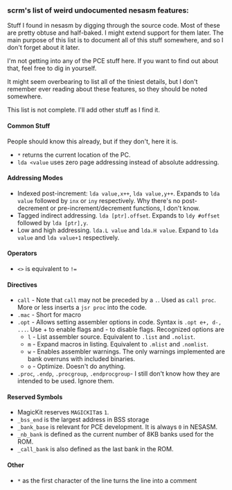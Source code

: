 ### scrm's list of weird undocumented nesasm features:

Stuff I found in nesasm by digging through the source code. Most of these are pretty obtuse and half-baked. I might extend support for them later. The main purpose of this list is to document all of this stuff somewhere, and so I don't forget about it later.

I'm not getting into any of the PCE stuff here. If you want to find out about that, feel free to dig in yourself.

It might seem overbearing to list all of the tiniest details, but I don't remember ever reading about these features, so they should be noted somewhere.

This list is not complete. I'll add other stuff as I find it.

#### Common Stuff

People should know this already, but if they don't, here it is.

* `*` returns the current location of the PC.
* `lda <value` uses zero page addressing instead of absolute addressing.

#### Addressing Modes

* Indexed post-increment: `lda value,x++`, `lda value,y++`. Expands to `lda value` followed by `inx` or `iny` respectively. Why there's no post-decrement or pre-increment/decrement functions, I don't know.
* Tagged indirect addressing. `lda [ptr].offset`. Expands to `ldy #offset` followed by `lda [ptr],y`. 
* Low and high addressing. `lda.L value` and `lda.H value`. Expand to `lda value` and `lda value+1` respectively.

#### Operators

* `<>` is equivalent to `!=`

#### Directives

* `call` - Note that `call` may not be preceded by a `.`. Used as `call proc`. More or less inserts a `jsr proc` into the code.
* `.mac` - Short for macro
* `.opt` - Allows setting assembler options in code. Syntax is `.opt e+, d-, ...`. Use + to enable flags and - to disable flags. Recognized options are
	* `l` - List assembler source. Equivalent to `.list` and `.nolist`.
	* `m` - Expand macros in listing. Equivalent to `.mlist` and `.nomlist`.
	* `w` - Enables assembler warnings. The only warnings implemented are bank overruns with included binaries.
	* `o` - Optimize. Doesn't do anything.
* `.proc`, `.endp`, `.procgroup`, `.endprocgroup`-  I still don't know how they are intended to be used. Ignore them.


#### Reserved Symbols

* MagicKit reserves `MAGICKIT`as `1`.
* `_bss_end` is the largest address in BSS storage
* `_bank_base` is relevant for PCE development. It is always `0` in NESASM.
* `_nb_bank` is defined as the current number of 8KB banks used for the ROM.
* `_call_bank` is also defined as the last bank in the ROM.

#### Other

* `*` as the first character of the line turns the line into a comment
